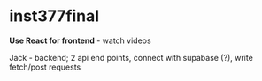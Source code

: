 # inst377final

**Use React for frontend** - watch videos

Jack - backend; 2 api end points, connect with supabase (?), write fetch/post requests

